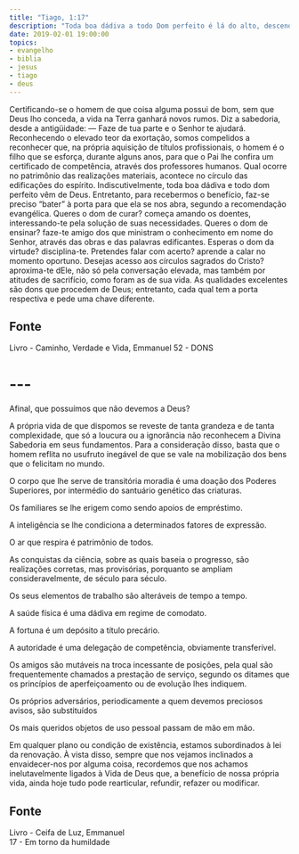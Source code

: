 ```yaml
---
title: "Tiago, 1:17"
description: "Toda boa dádiva a todo Dom perfeito é lá do alto, descendo do Pai das luzes, em quem não pode existir variação ou sombra de mudança."
date: 2019-02-01 19:00:00
topics: 
- evangelho
- biblia
- jesus
- tiago
- deus
---
```


Certificando-se o homem de que coisa alguma possui de bom, sem que
Deus lho conceda, a vida na Terra ganhará novos rumos.
Diz a sabedoria, desde a antigüidade:
— Faze de tua parte e o Senhor te ajudará. Reconhecendo o elevado teor
da exortação, somos compelidos a reconhecer que, na própria aquisição de
títulos profissionais, o homem é o filho que se esforça, durante alguns anos,
para que o Pai lhe confira um certificado de competência, através dos
professores humanos.
Qual ocorre no patrimônio das realizações materiais, acontece no círculo
das edificações do espírito.
Indiscutivelmente, toda boa dádiva e todo dom perfeito vêm de Deus.
Entretanto, para recebermos o benefício, faz-se preciso “bater” à porta para
que ela se nos abra, segundo a recomendação evangélica.
Queres o dom de curar? começa amando os doentes, interessando-te pela
solução de suas necessidades.
Queres o dom de ensinar? faze-te amigo dos que ministram o
conhecimento em nome do Senhor, através das obras e das palavras
edificantes.
Esperas o dom da virtude? disciplina-te.
Pretendes falar com acerto? aprende a calar no momento oportuno.
Desejas acesso aos círculos sagrados do Cristo? aproxima-te dEle, não só
pela conversação elevada, mas também por atitudes de sacrifício, como foram
as de sua vida.
As qualidades excelentes são dons que procedem de Deus; entretanto,
cada qual tem a porta respectiva e pede uma chave diferente.


## Fonte
Livro - Caminho, Verdade e Vida, Emmanuel
52 -  DONS


# ---

Afinal, que possuímos que não devemos a Deus?

A própria vida de que dispomos se reveste de tanta grandeza e de tanta
complexidade, que só a loucura ou a ignorância não reconhecem a Divina Sabedoria
em seus fundamentos.  Para a consideração disso, basta que o homem reflita no
usufruto inegável de que se vale na mobilização dos bens que o felicitam no
mundo.

O corpo que lhe serve de transitória moradia é uma doação dos Poderes Superiores, por
intermédio do santuário genético das criaturas.

Os familiares se lhe erigem como sendo apoios de empréstimo.

A inteligência se lhe condiciona a determinados fatores de expressão.

O ar que respira é patrimônio de todos.

As conquistas da ciência, sobre as quais baseia o progresso, são realizações corretas, mas
provisórias, porquanto se ampliam consideravelmente, de século para século.

Os seus elementos de trabalho são alteráveis de tempo a tempo.

A saúde física é uma dádiva em regime de comodato.

A fortuna é um depósito a título precário.

A autoridade é uma delegação de competência, obviamente transferível.

Os amigos são mutáveis na troca incessante de posições, pela qual são frequentemente
chamados a prestação de serviço, segundo os ditames que os princípios de aperfeiçoamento
ou de evolução lhes indiquem.

Os próprios adversários, periodicamente a quem devemos preciosos avisos, são substituídos

Os mais queridos objetos de uso pessoal passam de mão em mão.

Em qualquer plano ou condição de existência, estamos subordinados à lei da
renovação. À vista disso, sempre que nos vejamos inclinados a envaidecer-nos por
alguma coisa, recordemos que nos achamos inelutavelmente ligados à Vida de Deus
que, a benefício de nossa própria vida, ainda hoje tudo pode rearticular,
refundir, refazer ou modificar.


## Fonte
Livro - Ceifa de Luz, Emmanuel  
17 - Em torno da humildade
